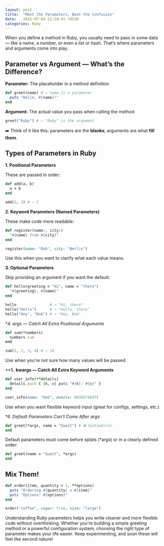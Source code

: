 ```yaml
---
layout: post
title:  "Meet the Parameters, Beat the Confusion"
date:   2025-07-04 11:28:41 +0530
categories: Ruby
---
```

When you define a method in Ruby, you usually need to pass in some data — like a name, a number, or even a list or hash. That’s where parameters and arguments come into play.

## Parameter vs Argument — What’s the Difference?

**Parameter:** The placeholder in a method definition

```ruby
def greet(name) # ← name is a parameter
  puts "Hello, #{name}!"
end
```
**Argument:** The actual value you pass when calling the method

```ruby
greet("Ruby") # ← "Ruby" is the argument
```
➡️ Think of it like this: parameters are the **blanks**; arguments are what **fill them**.

## Types of Parameters in Ruby
**1. Positional Parameters**

These are passed in order:
```ruby
def add(a, b)
  a + b
end

add(2, 3) # → 5
```

**2. Keyword Parameters (Named Parameters)**

These make code more readable:
```ruby
def register(name:, city:)
  "#{name} from #{city}"
end

register(name: "Deb", city: "Berlin")
```
Use this when you want to clarify what each value means.

**3. Optional Parameters**

Skip providing an argument if you want the default:

```ruby
def hello(greeting = "Hi", name = "there")
  "#{greeting}, #{name}"
end

hello               # → "Hi, there"
hello("Hello")      # → "Hello, there"
hello("Hey", "Bob") # → "Hey, Bob"
```

**4. *args — Catch All Extra Positional Arguments**
```ruby
def sum(*numbers)
  numbers.sum
end

sum(1, 2, 3, 4) # → 10
```

Use when you're not sure how many values will be passed.

**5. **kwargs — Catch All Extra Keyword Arguments**
```ruby
def user_info(**details)
  details.each { |k, v| puts "#{k}: #{v}" }
end

user_info(name: "Deb", mobile: 9439274937)
```

Use when you want flexible keyword input (great for configs, settings, etc.)

**6. Default Parameters Can’t Come After *args**

```ruby
def greet(*args, name = "Guest") # ❌ SyntaxError
end
```
Default parameters must come before splats (*args) or in a clearly defined order:
```ruby
def greet(name = "Guest", *args)
end
```

## Mix Them!
```ruby
def order(item, quantity = 1, **options)
  puts "Ordering #{quantity} x #{item}"
  puts "Options: #{options}"
end

order("coffee", sugar: true, size: "large")
```
Understanding Ruby parameters helps you write cleaner and more flexible code without overthinking. Whether you're building a simple greeting method or a powerful configuration system, choosing the right type of parameter makes your life easier. Keep experimenting, and soon these will feel like second nature!
